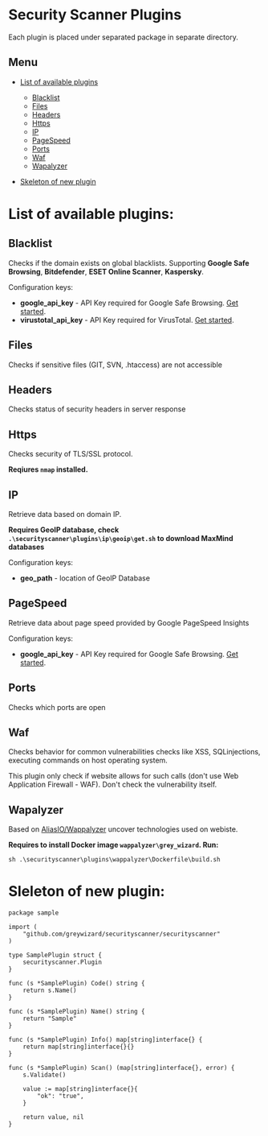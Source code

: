 # Security Scanner Plugins

Each plugin is placed under separated package in separate directory.

## Menu

* [List of available plugins](#list-of-available-plugins)
  * [Blacklist](#blacklist) 
  * [Files](#files)
  * [Headers](#headers)
  * [Https](#https)
  * [IP](#ip)
  * [PageSpeed](#pagespeed)
  * [Ports](#ports)
  * [Waf](#waf)
  * [Wapalyzer](#wappalyzer)
  
* [Skeleton of new plugin](#skeleton-of-new-plugin)

# List of available plugins:
## Blacklist 
Checks if the domain exists on global blacklists. Supporting **Google Safe Browsing**, **Bitdefender**, **ESET Online Scanner**, **Kaspersky**.

Configuration keys:
* **google_api_key** - API Key required for Google Safe Browsing. [Get started](https://developers.google.com/safe-browsing/v4/get-started).
* **virustotal_api_key** - API Key required for VirusTotal. [Get started](https://www.virustotal.com/en/documentation/public-api/#getting-started).

## Files
Checks if sensitive files (GIT, SVN, .htaccess) are not accessible

## Headers

Checks status of security headers in server response

## Https

Checks security of TLS/SSL protocol.

**Reqiures `nmap` installed.**

## IP

Retrieve data based on domain IP.

**Requires GeoIP database, check `.\securityscanner\plugins\ip\geoip\get.sh` 
 to download MaxMind databases**
 
Configuration keys:
 * **geo_path** - location of GeoIP Database

## PageSpeed

Retrieve data about page speed provided by Google PageSpeed Insights

Configuration keys:
* **google_api_key** - API Key required for Google Safe Browsing. [Get started](https://developers.google.com/speed/docs/insights/v1/getting_started).

## Ports

Checks which ports are open

## Waf

Checks behavior for common vulnerabilities checks like XSS, SQLinjections, executing commands on host operating system. 

This plugin only check if website allows for such calls (don't use Web Application Firewall - WAF). Don't check the vulnerability itself.

## Wapalyzer
Based on [AliasIO/Wappalyzer](https://github.com/AliasIO/Wappalyzer) uncover technologies used on webiste.

**Requires to install Docker image `wappalyzer\grey_wizard`. Run:**
 
`sh .\securityscanner\plugins\wappalyzer\Dockerfile\build.sh `

# Sleleton of new plugin:

```
package sample

import (
	"github.com/greywizard/securityscanner/securityscanner"	
)

type SamplePlugin struct {
	securityscanner.Plugin
}

func (s *SamplePlugin) Code() string {
	return s.Name()
}

func (s *SamplePlugin) Name() string {
	return "Sample"
}

func (s *SamplePlugin) Info() map[string]interface{} {
	return map[string]interface{}{}
}

func (s *SamplePlugin) Scan() (map[string]interface{}, error) {
	s.Validate()

	value := map[string]interface{}{
		"ok": "true",
	}

	return value, nil
}
```